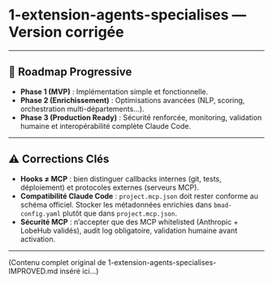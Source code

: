 # 1-extension-agents-specialises — Version corrigée


---

## 🚀 Roadmap Progressive

- **Phase 1 (MVP)** : Implémentation simple et fonctionnelle.
- **Phase 2 (Enrichissement)** : Optimisations avancées (NLP, scoring, orchestration multi-départements...).
- **Phase 3 (Production Ready)** : Sécurité renforcée, monitoring, validation humaine et interopérabilité complète Claude Code.

---

## ⚠️ Corrections Clés
- **Hooks ≠ MCP** : bien distinguer callbacks internes (git, tests, déploiement) et protocoles externes (serveurs MCP).  
- **Compatibilité Claude Code** : `project.mcp.json` doit rester conforme au schéma officiel. Stocker les métadonnées enrichies dans `bmad-config.yaml` plutôt que dans `project.mcp.json`.  
- **Sécurité MCP** : n’accepter que des MCP whitelisted (Anthropic + LobeHub validés), audit log obligatoire, validation humaine avant activation.  

---

(Contenu complet original de 1-extension-agents-specialises-IMPROVED.md inséré ici...)